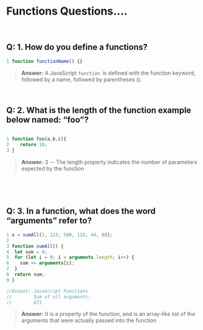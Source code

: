 # Functions Questions....

<p>&nbsp;</p>

## Q: 1. How do you define a functions?   
```js
1 function functionName() {}

``` 
> **Answer:** A JavaScript ```function ```is defined with the function keyword, followed by a name, followed by parentheses ().

<p>&nbsp;</p>


## Q: 2. What is the length of the function example below named: “foo”?  


```js

1 function foo(a,b,c){
2    return 10;
3 }

```
> **Answer:** 3 -- The length property indicates the number of parameters expected by the function

<p>&nbsp;</p>
<p>&nbsp;</p>

## Q: 3. In a function, what does the word “arguments” refer to?  
```js
1 x = sumAll(1, 123, 500, 115, 44, 88);
2 
3 function sumAll() {
4  let sum = 0;
5  for (let i = 0; i < arguments.length; i++) {
6    sum += arguments[i];
7  }
8  return sum;
9 }

//Output: JavaScript Functions
//        Sum of all arguments:
//        871

```   
> **Answer:** It is a property of the function, and is an array-like list of the arguments that were actually passed into the function
